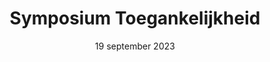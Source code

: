 ---
id: '1'
layout: '../../layouts/BlogPostLayout.astro'
title: 'Symposium Toegankelijkheid'
description: 'Vandaag kwamen er drie sprekers een symposium geven over toegankelijkheid op het web.'
date: '19 september 2023'
speaker: '3 sprekers'
image:
  url: '/assets/images/symposium-q42.jpeg'
  alt: 'Illustration of a person holding a presentation'
---